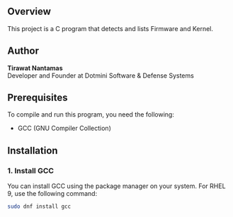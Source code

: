 ## Overview

This project is a C program that detects and lists  Firmware and Kernel. 

## Author

**Tirawat Nantamas**  
Developer and Founder at Dotmini Software & Defense Systems

## Prerequisites

To compile and run this program, you need the following:

- GCC (GNU Compiler Collection)

## Installation

### 1. Install GCC

You can install GCC using the package manager on your system. For RHEL 9, use the following command:

```sh
sudo dnf install gcc
